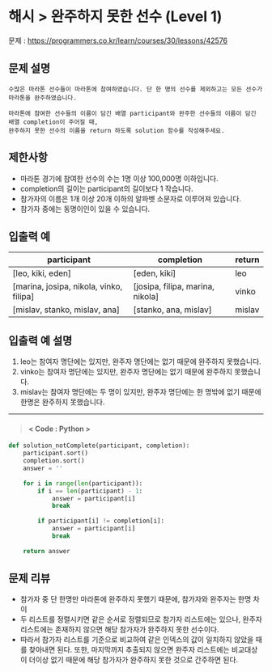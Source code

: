 # 해시 > 완주하지 못한 선수 (Level 1)
문제 : https://programmers.co.kr/learn/courses/30/lessons/42576

## 문제 설명
    수많은 마라톤 선수들이 마라톤에 참여하였습니다. 단 한 명의 선수를 제외하고는 모든 선수가 마라톤을 완주하였습니다.

    마라톤에 참여한 선수들의 이름이 담긴 배열 participant와 완주한 선수들의 이름이 담긴 배열 completion이 주어질 때, 
    완주하지 못한 선수의 이름을 return 하도록 solution 함수를 작성해주세요.

## 제한사항
- 마라톤 경기에 참여한 선수의 수는 1명 이상 100,000명 이하입니다.
- completion의 길이는 participant의 길이보다 1 작습니다.
- 참가자의 이름은 1개 이상 20개 이하의 알파벳 소문자로 이루어져 있습니다.
- 참가자 중에는 동명이인이 있을 수 있습니다.

## 입출력 예

| participant |	completion | return |
| --- | --- | --- | 
| [leo, kiki, eden]	| [eden, kiki] | leo |
| [marina, josipa, nikola, vinko, filipa] |	[josipa, filipa, marina, nikola] | vinko |
| [mislav, stanko, mislav, ana] | [stanko, ana, mislav] | mislav |

## 입출력 예 설명
1. leo는 참여자 명단에는 있지만, 완주자 명단에는 없기 때문에 완주하지 못했습니다.
2. vinko는 참여자 명단에는 있지만, 완주자 명단에는 없기 때문에 완주하지 못했습니다.
3. mislav는 참여자 명단에는 두 명이 있지만, 완주자 명단에는 한 명밖에 없기 때문에 한명은 완주하지 못했습니다.

____

> #### < Code : Python >
```python
def solution_notComplete(participant, completion):
    participant.sort()
    completion.sort()
    answer = ''
    
    for i in range(len(participant)):
        if i == len(participant) - 1:
            answer = participant[i]
            break
            
        if participant[i] != completion[i]:
            answer = participant[i]
            break
    
    return answer
```

## 문제 리뷰
- 참가자 중 단 한명만 마라톤에 완주하지 못했기 때문에, 참가자와 완주자는 한명 차이
- 두 리스트를 정렬시키면 같은 순서로 정렬되므로 참가자 리스트에는 있으나, 완주자 리스트에는 존재하지 않으면 해당 참가자가 완주하지 못한 선수이다.
- 따라서 참가자 리스트를 기준으로 비교하여 같은 인덱스의 값이 일치하지 않았을 때를 찾아내면 된다. 또한, 마지막까지 추출되지 않으면 완주자 리스트에는 비교대상이 더이상 없기 때문에 해당 참가자가 완주하지 못한 것으로 간주하면 된다.